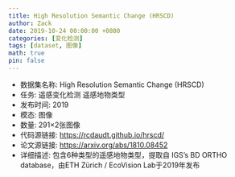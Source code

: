 ```yaml
---
title: High Resolution Semantic Change (HRSCD)
author: Zack
date: 2019-10-24 00:00:00 +0800
categories: [变化检测]
tags: [dataset, 图像]
math: true
pin: false
---
```

- 数据集名称: High Resolution Semantic Change (HRSCD)
- 任务: 遥感变化检测 遥感地物类型
- 发布时间: 2019
- 模态: 图像
- 数量: 291×2张图像
- 代码源链接: https://rcdaudt.github.io/hrscd/
- 论文源链接: https://arxiv.org/abs/1810.08452
- 详细描述: 包含6种类型的遥感地物类型，提取自 IGS’s BD ORTHO database，由ETH Zürich / EcoVision Lab于2019年发布
